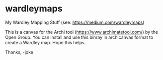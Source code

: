 # wardleymaps
My Wardley Mapping Stuff (see: https://medium.com/wardleymaps)

This is a canvas for the Archi tool (https://www.archimatetool.com/) by the Open Group.
You can install and use this binray in archicanvas format to create a Wardley map.
Hope this helps.

Thanks, -joke
